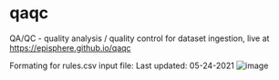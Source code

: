 # qaqc
QA/QC - quality analysis / quality control for dataset ingestion, live at https://episphere.github.io/qaqc

Formating for rules.csv input file:
Last updated: 05-24-2021
![image](https://user-images.githubusercontent.com/43822820/176684079-c2978fb5-85d2-47b3-890c-8b4a7411c15c.png)

